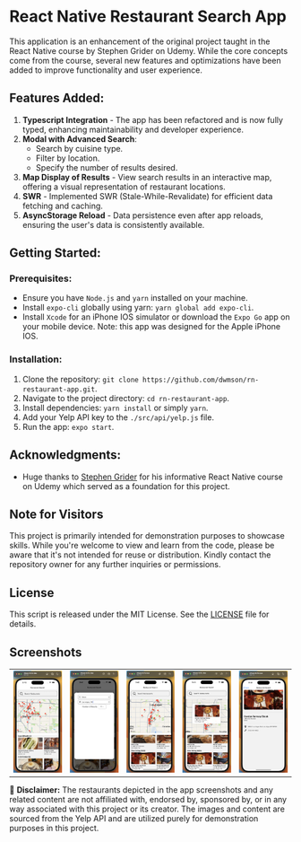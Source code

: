 # React Native Restaurant Search App

This application is an enhancement of the original project taught in the React Native course by Stephen Grider on Udemy. While the core concepts come from the course, several new features and optimizations have been added to improve functionality and user experience.

## Features Added:
1. **Typescript Integration** - The app has been refactored and is now fully typed, enhancing maintainability and developer experience.
2. **Modal with Advanced Search**:
   - Search by cuisine type.
   - Filter by location.
   - Specify the number of results desired.
3. **Map Display of Results** - View search results in an interactive map, offering a visual representation of restaurant locations.
4. **SWR** - Implemented SWR (Stale-While-Revalidate) for efficient data fetching and caching.
5. **AsyncStorage Reload** - Data persistence even after app reloads, ensuring the user's data is consistently available.

## Getting Started:

### Prerequisites:
- Ensure you have `Node.js` and `yarn` installed on your machine.
- Install `expo-cli` globally using yarn: `yarn global add expo-cli`.
- Install `Xcode` for an iPhone IOS simulator or download the `Expo Go` app on your mobile device. Note: this app was designed for the Apple iPhone IOS.

### Installation:
1. Clone the repository: `git clone https://github.com/dwmson/rn-restaurant-app.git`.
2. Navigate to the project directory: `cd rn-restaurant-app`.
3. Install dependencies: `yarn install` or simply `yarn`.
4. Add your Yelp API key to the `./src/api/yelp.js` file.
5. Run the app: `expo start`.

## Acknowledgments:
- Huge thanks to [Stephen Grider](https://www.udemy.com/user/sgslo/) for his informative React Native course on Udemy which served as a foundation for this project.

## Note for Visitors

This project is primarily intended for demonstration purposes to showcase skills. While you're welcome to view and learn from the code, please be aware that it's not intended for reuse or distribution. Kindly contact the repository owner for any further inquiries or permissions.

## License
This script is released under the MIT License. See the [LICENSE](LICENSE) file for details.

## Screenshots
<div align="center">
<table>
  <tr>
    <td><img src="./screenshots/Screen1.png" alt="Screen 1" width="200"/></td>
    <td><img src="./screenshots/Screen2.png" alt="Screen 2" width="200"/></td>
    <td><img src="./screenshots/Screen3.png" alt="Screen 3" width="200"/></td>
    <td><img src="./screenshots/Screen4.png" alt="Screen 4" width="200"/></td>
    <td><img src="./screenshots/Screen5.png" alt="Screen 5" width="200"/></td>
  </tr>
</table>
</div>

🚫 **Disclaimer:** The restaurants depicted in the app screenshots and any related content are not affiliated with, endorsed by, sponsored by, or in any way associated with this project or its creator. The images and content are sourced from the Yelp API and are utilized purely for demonstration purposes in this project.
